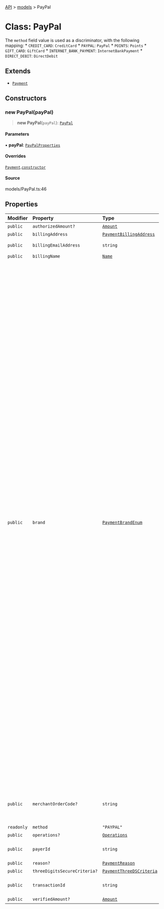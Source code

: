 [API](../../index.md) > [models](../index.md) > PayPal

# Class: PayPal

The `method` field value is used as a discriminator, with the following mapping: * `CREDIT_CARD`: `CreditCard` * `PAYPAL`: `PayPal` * `POINTS`: `Points` * `GIFT_CARD`: `GiftCard` * `INTERNET_BANK_PAYMENT`: `InternetBankPayment` * `DIRECT_DEBIT`: `DirectDebit`

## Extends

- [`Payment`](Payment.md)

## Constructors

### new PayPal(payPal)

> **new PayPal**(`payPal`): [`PayPal`](PayPal.md)

#### Parameters

▪ **payPal**: [`PayPalProperties`](../interfaces/PayPalProperties.md)

#### Overrides

[`Payment`](Payment.md).[`constructor`](Payment.md#constructors)

#### Source

models/PayPal.ts:46

## Properties

| Modifier | Property | Type | Description | Inheritance | Source |
| :------ | :------ | :------ | :------ | :------ | :------ |
| `public` | `authorizedAmount?` | [`Amount`](Amount.md) | - | [`Payment`](Payment.md).`authorizedAmount` | models/Payment.ts:70 |
| `public` | `billingAddress` | [`PaymentBillingAddress`](PaymentBillingAddress.md) | - | [`Payment`](Payment.md).`billingAddress` | models/Payment.ts:60 |
| `public` | `billingEmailAddress` | `string` | Email address associated with the payment. | [`Payment`](Payment.md).`billingEmailAddress` | models/Payment.ts:65 |
| `public` | `billingName` | [`Name`](Name.md) | - | [`Payment`](Payment.md).`billingName` | models/Payment.ts:55 |
| `public` | `brand` | [`PaymentBrandEnum`](../type-aliases/PaymentBrandEnum.md) | The `brand` field value is the payment brand used for payment on this transaction. For credit card payment method ensure attributes mentioned in dictionary below are set to corresponding values only. Ensure to comply with the naming standards provided in below dictionary. For example, some Payment processors use “Japan Credit Bureau” but “JCB” should be used when calling Fraud API. Incorrect `brand` - `card_type` combination will result in data quality issues and result in degraded risk recommendation. \'brand\' is an enum value with the following mapping with CreditCard \'card_type\' attribute: *       brand                 :      card_type * ------------------------------------------------------- * `AMERICAN_EXPRESS`          : `AMERICAN_EXPRESS` * `DINERS_CLUB_INTERNATIONAL` : `DINERS_CLUB` * `BC_CARD`                   : `DINERS_CLUB` * `DISCOVER`                  : `DISCOVER` * `BC_CARD`                   : `DISCOVER` * `DINERS_CLUB_INTERNATIONAL` : `DISCOVER` * `JCB`                       : `DISCOVER` * `JCB`                       : `JCB` * `MASTER_CARD`               : `MASTER_CARD` * `MAESTRO`                   : `MASTER_CARD` * `POSTEPAY_MASTERCARD`       : `MASTER_CARD` * `SOLO`                      : `SOLO` * `SWITCH`                    : `SWITCH` * `MAESTRO`                   : `MAESTRO` * `CHINA_UNION_PAY`           : `CHINA_UNION_PAY` * `VISA`                      : `VISA` * `VISA_DELTA`                : `VISA` * `VISA_ELECTRON`             : `VISA` * `CARTA_SI`                  : `VISA` * `CARTE_BLEUE`               : `VISA` * `VISA_DANKORT`              : `VISA` * `POSTEPAY_VISA_ELECTRON`    : `VISA` * `PAYPAL`                    :  \'brand\' with \'Points\' payment_type is an enum value with following: * `EXPEDIA_REWARDS` * `AMEX_POINTS` * `BANK_OF_AMERICA_REWARDS` * `DISCOVER_POINTS` * `MASTER_CARD_POINTS` * `CITI_THANK_YOU_POINTS` * `MERRILL_LYNCH_REWARDS` * `WELLS_FARGO_POINTS` * `DELTA_SKY_MILES` * `UNITED_POINTS` * `DISCOVER_MILES` * `ALASKA_MILES` * `RBC_REWARDS` * `BILT_REWARDS` * `ORBUCKS` * `CHEAP_CASH` * `BONUS_PLUS` * `ULTIMATE_REWARDS`  \'brand\' with \'GiftCard\' payment_type is an enum value with following: * `GIFT_CARD`  \'brand\' with \'InternetBankPayment\' payment_type is an enum value with following: * `IBP` * `LOCAL_DEBIT_CARD` * `SOFORT` * `YANDEX` * `WEB_MONEY` * `QIWI` * `BITCOIN`  \'brand\' with \'DirectDebit\' payment_type is an enum value with following: * `ELV` * `INTER_COMPANY` | [`Payment`](Payment.md).`brand` | models/Payment.ts:48 |
| `public` | `merchantOrderCode?` | `string` | Reference code passed to acquiring bank at the time of payment. This code is the key ID that ties back to payments data at the payment level. | - | models/PayPal.ts:41 |
| `readonly` | `method` | `"PAYPAL"` | - | - | models/PayPal.ts:44 |
| `public` | `operations?` | [`Operations`](Operations.md) | - | [`Payment`](Payment.md).`operations` | models/Payment.ts:85 |
| `public` | `payerId` | `string` | Unique PayPal Customer Account identification number. | - | models/PayPal.ts:31 |
| `public` | `reason?` | [`PaymentReason`](../type-aliases/PaymentReason.md) | - | [`Payment`](Payment.md).`reason` | models/Payment.ts:50 |
| `public` | `threeDigitsSecureCriteria?` | [`PaymentThreeDSCriteria`](PaymentThreeDSCriteria.md) | - | [`Payment`](Payment.md).`threeDigitsSecureCriteria` | models/Payment.ts:80 |
| `public` | `transactionId` | `string` | Unique transaction number to identify Auth calls at PayPal. | - | models/PayPal.ts:36 |
| `public` | `verifiedAmount?` | [`Amount`](Amount.md) | - | [`Payment`](Payment.md).`verifiedAmount` | models/Payment.ts:75 |
